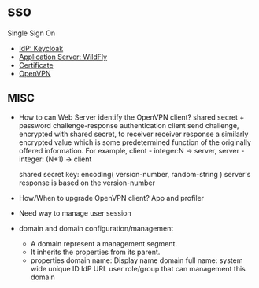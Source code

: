 # sso

Single Sign On

- [IdP: Keycloak](keycloak/README.md)
- [Application Server: WildFly](WildFly/README.md)
- [Certificate](Certificate/easy-rsa.md)
- [OpenVPN](OpenVPN/index.md)

## MISC

- How to can Web Server identify the OpenVPN client?
  shared secret + password challenge-response authentication
  client send challenge, encrypted with shared secret, to receiver
  receiver response a similarly encrypted value which is some predetermined function of the originally offered information.
  For example, client - integer:N -> server, server - integer: (N+1) -> client
  
  shared secret key: encoding( version-number, random-string )
  server's response is based on the version-number
  
- How/When to upgrade OpenVPN client? App and profiler
  
- Need way to manage user session

- domain and domain configuration/management
  - A domain represent a management segment.
  - It inherits the properties from its parent.
  - properties
    domain name: Display name
    domain full name: system wide unique ID
    IdP URL 
    user role/group that can management this domain
